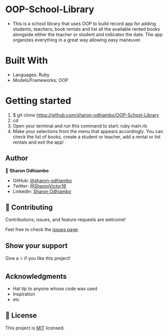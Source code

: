 # OOP-School-Library
- This is a school library that uses OOP to build record app for adding students, teachers, book rentals and list all the available rented books alongside either the teacher or student and indicates the date. The app organizes everything in a great way allowing easy maneuver.

# Built With
- Languages: Ruby
- Models/Frameworks: OOP


# Getting started

1. $ git clone https://github.com/sharon-odhiambo/OOP-School-Library
2. cd <folder-name>
3. Open your terminal and run this command to start: ruby main.rb
4. Make your selections from the menu that appears accordingly.
You can check the list of books, create a student or teacher, add a rental or list rentals and exit the app!

## Author

👤 **Sharon Odhiambo**

- GitHub: [@sharon-odhiambo](https://github.com/sharon-odhiambo)
- Twitter: [@SharonVictor16](https://twitter.com/sharonvictor16)
- LinkedIn: [Sharon Odhiambo](https://www.linkedin.com/in/sharonn-odhiambo/)


## 🤝 Contributing


Contributions, issues, and feature requests are welcome!

Feel free to check the [issues page](../../issues/).

## Show your support

Give a ⭐️ if you like this project!

## Acknowledgments

- Hat tip to anyone whose code was used
- Inspiration
- etc

## 📝 License

This project is [MIT](./MIT.md) licensed.
